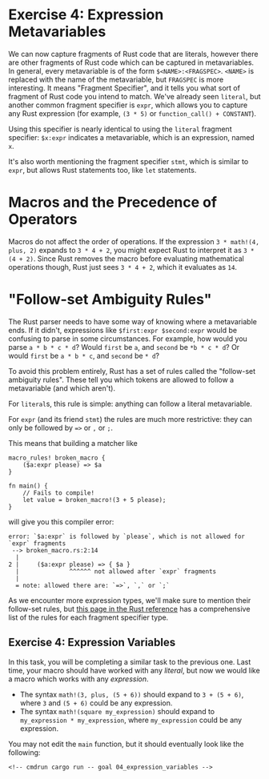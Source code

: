 # Exercise 4: Expression Metavariables

We can now capture fragments of Rust code that are literals, however there are
other fragments of Rust code which can be captured in metavariables. In general,
every metavariable is of the form `$<NAME>:<FRAGSPEC>`. `<NAME>` is replaced
with the name of the metavariable, but `FRAGSPEC` is more interesting. It means
"Fragment Specifier", and it tells you what sort of fragment of Rust code you
intend to match. We've already seen `literal`, but another common fragment
specifier is `expr`, which allows you to capture any Rust expression (for
example, `(3 * 5)` or `function_call() + CONSTANT`).

Using this specifier is nearly identical to using the `literal` fragment
specifier: `$x:expr` indicates a metavariable, which is an expression, named
`x`.

It's also worth mentioning the fragment specifier `stmt`, which is similar to
`expr`, but allows Rust statements too, like `let` statements.

# Macros and the Precedence of Operators

Macros do not affect the order of operations. If the expression `3 * math!(4,
plus, 2)` expands to `3 * 4 + 2`, you might expect Rust to interpret it as
`3 * (4 + 2)`. Since Rust removes the macro before evaluating mathematical
operations though, Rust just sees `3 * 4 + 2`, which it evaluates as `14`.

# "Follow-set Ambiguity Rules"

The Rust parser needs to have some way of knowing where a metavariable ends.
If it didn't, expressions like `$first:expr $second:expr` would be confusing to
parse in some circumstances. For example, how would you parse `a * b * c * d`?
Would `first` be `a`, and `second` be `*b * c * d`? Or would `first` be `a * b * c`,
and `second` be `* d`?

To avoid this problem entirely, Rust has a set of rules called the "follow-set
ambiguity rules". These tell you which tokens are allowed to follow a
metavariable (and which aren't).

For `literal`s, this rule is simple: anything can follow a literal
metavariable.

For `expr` (and its friend `stmt`) the rules are much more restrictive: they
can only be followed by `=>` or `,` or `;`.

This means that building a matcher like

``` rust,ignore
macro_rules! broken_macro {
    ($a:expr please) => $a
}

fn main() {
    // Fails to compile!
    let value = broken_macro!(3 + 5 please);
}
```

will give you this compiler error:

``` rust,ignore
error: `$a:expr` is followed by `please`, which is not allowed for `expr` fragments
 --> broken_macro.rs:2:14
  |
2 |     ($a:expr please) => { $a }
  |              ^^^^^^ not allowed after `expr` fragments
  |
  = note: allowed there are: `=>`, `,` or `;`
```


As we encounter more expression types, we'll make sure to mention their
follow-set rules, but [this page in the Rust
reference](https://doc.rust-lang.org/reference/macros-by-example.html#follow-set-ambiguity-restrictions)
has a comprehensive list of the rules for each fragment specifier type.


## Exercise 4: Expression Variables

In this task, you will be completing a similar task to the previous one.
Last time, your macro should have worked with any *literal*, but now we would
like a macro which works with any *expression*.

 - The syntax `math!(3, plus, (5 + 6))` should expand to `3 + (5 + 6)`, where
   `3` and `(5 + 6)` could be any expression.
 - The syntax `math!(square my_expression)` should expand to `my_expression *
   my_expression`, where `my_expression` could be any expression.

You may not edit the `main` function, but it should eventually look like the
following:

<!-- If you can see this text, it means you're not looking at the book.   -->
<!-- Run the cargo command below (without `cmdrun`) to see the real code. -->
```rust,ignore
<!-- cmdrun cargo run -- goal 04_expression_variables -->
```
